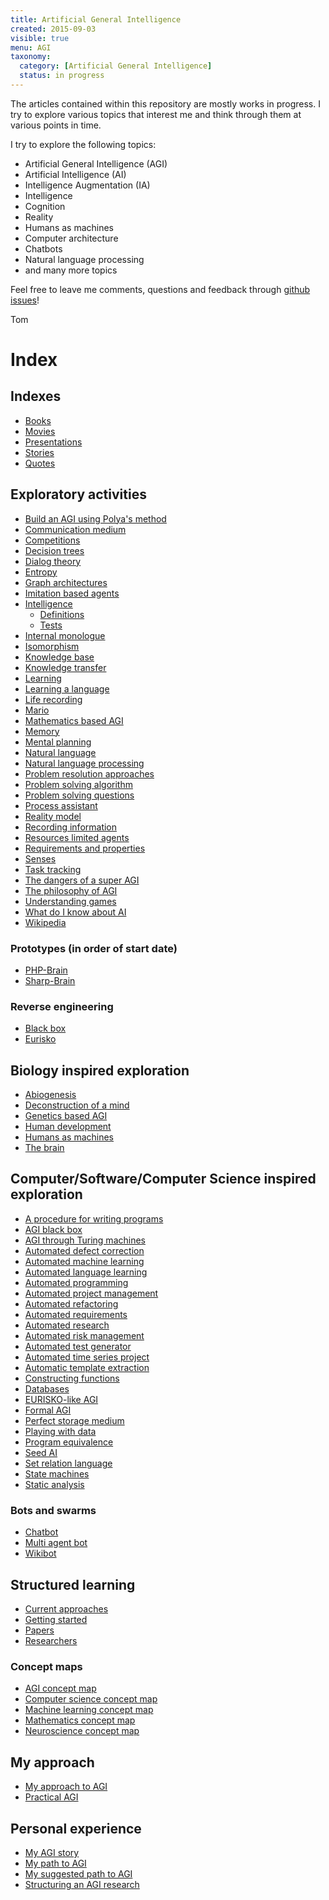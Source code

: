 ```yaml
---
title: Artificial General Intelligence
created: 2015-09-03
visible: true
menu: AGI
taxonomy:
  category: [Artificial General Intelligence]
  status: in progress
---
```


The articles contained within this repository are mostly works in progress. I try to explore various topics that interest me and think through them at various points in time.

I try to explore the following topics:

* Artificial General Intelligence (AGI)
* Artificial Intelligence (AI)
* Intelligence Augmentation (IA)
* Intelligence
* Cognition
* Reality
* Humans as machines
* Computer architecture
* Chatbots
* Natural language processing
* and many more topics

Feel free to leave me comments, questions and feedback through [github issues](https://github.com/tomzx/blog.tomrochette.com-content/issues)!

Tom

# Index
## Indexes
* [Books](books/article.md)
* [Movies](movies/article.md)
* [Presentations](presentations/article.md)
* [Stories](stories/article.md)
* [Quotes](quotes/article.md)

## Exploratory activities
* [Build an AGI using Polya's method](build-an-agi-using-polya-method/article.md)
* [Communication medium](communication-medium/article.md)
* [Competitions](competitions/article.md)
* [Decision trees](https://github.com/tomzx/decision-trees)
* [Dialog theory](dialog-theory/article.md)
* [Entropy](entropy/article.md)
* [Graph architectures](graph-architectures/article.md)
* [Imitation based agents](imitation-based-agents/article.md)
* [Intelligence](intelligence/article.md)
	* [Definitions](intelligence/definitions/article.md)
	* [Tests](intelligence/tests/article.md)
* [Internal monologue](internal-monologue/article.md)
* [Isomorphism](isomorphism/article.md)
* [Knowledge base](knowledge-base/article.md)
* [Knowledge transfer](knowledge-transfer/article.md)
* [Learning](learning/article.md)
* [Learning a language](learning-a-language/article.md)
* [Life recording](life-recording/article.md)
* [Mario](mario/article.md)
* [Mathematics based AGI](mathematics-based-agi/article.md)
* [Memory](memory/article.md)
* [Mental planning](mental-planning/article.md)
* [Natural language](natural-language/article.md)
* [Natural language processing](natural-language-processing/article.md)
* [Problem resolution approaches](problem-resolution-approaches/article.md)
* [Problem solving algorithm](problem-solving-algorithm/article.md)
* [Problem solving questions](problem-solving-questions/article.md)
* [Process assistant](process-assistant/article.md)
* [Reality model](reality-model/article.md)
* [Recording information](recording-information/article.md)
* [Resources limited agents](resources-limited-agents/article.md)
* [Requirements and properties](requirements-and-properties/article.md)
* [Senses](senses/article.md)
* [Task tracking](task-tracking/article.md)
* [The dangers of a super AGI](the-dangers-of-a-super-agi/article.md)
* [The philosophy of AGI](the-philosophy-of-agi/article.md)
* [Understanding games](understanding-games/article.md)
* [What do I know about AI](what-do-i-know-about-ai/article.md)
* [Wikipedia](wikipedia/article.md)

### Prototypes (in order of start date)
* [PHP-Brain](prototypes/php-brain/article.md)
* [Sharp-Brain](prototypes/sharp-brain/article.md)

### Reverse engineering
* [Black box](reverse-engineering/black-box/article.md)
* [Eurisko](reverse-engineering/eurisko/article.md)

## Biology inspired exploration
* [Abiogenesis](abiogenesis/article.md)
* [Deconstruction of a mind](deconstruction-of-a-mind/article.md)
* [Genetics based AGI](genetics-based-agi/article.md)
* [Human development](human-development/article.md)
* [Humans as machines](humans-as-machines/article.md)
* [The brain](the-brain/article.md)

## Computer/Software/Computer Science inspired exploration
* [A procedure for writing programs](a-procedure-for-writing-programs/article.md)
* [AGI black box](agi-black-box/article.md)
* [AGI through Turing machines](agi-through-turing-machines/article.md)
* [Automated defect correction](automated-defect-correction/article.md)
* [Automated machine learning](automated-machine-learning/article.md)
* [Automated language learning](automated-language-learning/article.md)
* [Automated programming](automated-programming/article.md)
* [Automated project management](automated-project-management/article.md)
* [Automated refactoring](automated-refactoring/article.md)
* [Automated requirements](automated-requirements/article.md)
* [Automated research](automated-research/article.md)
* [Automated risk management](automated-risk-management/article.md)
* [Automated test generator](automated-test-generator/article.md)
* [Automated time series project](automated-time-series-project/article.md)
* [Automatic template extraction](automatic-template-extraction/article.md)
* [Constructing functions](constructing-functions/article.md)
* [Databases](databases/article.md)
* [EURISKO-like AGI](eurisko-like-agi/article.md)
* [Formal AGI](formal-agi/article.md)
* [Perfect storage medium](perfect-storage-medium/article.md)
* [Playing with data](playing-with-data/article.md)
* [Program equivalence](program-equivalence/article.md)
* [Seed AI](seed-ai/article.md)
* [Set relation language](set-relation-language/article.md)
* [State machines](state-machines/article.md)
* [Static analysis](static-analysis/article.md)

### Bots and swarms
* [Chatbot](chatbot/article.md)
* [Multi agent bot](multi-agent-bot/article.md)
* [Wikibot](wikibot/article.md)

## Structured learning
* [Current approaches](current-approaches/article.md)
* [Getting started](getting-started/article.md)
* [Papers](papers/article.md)
* [Researchers](researchers/article.md)

### Concept maps
* [AGI concept map](https://github.com/tomzx/agi-concept-map)
* [Computer science concept map](https://github.com/tomzx/computer-science-concept-map)
* [Machine learning concept map](https://github.com/tomzx/machine-learning-concept-map)
* [Mathematics concept map](https://github.com/tomzx/mathematics-concept-map)
* [Neuroscience concept map](https://github.com/tomzx/neuroscience-concept-map)

## My approach
* [My approach to AGI](my-approach-to-agi/article.md)
* [Practical AGI](practical-agi/article.md)

## Personal experience
* [My AGI story](my-agi-story/article.md)
* [My path to AGI](my-path-to-agi/article.md)
* [My suggested path to AGI](my-suggested-path-to-agi/article.md)
* [Structuring an AGI research](structuring-an-agi-research/article.md)
